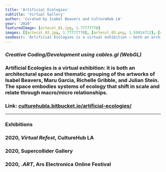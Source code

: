 ```yaml
---
title: 'Artificial Ecologies'
subtitle: 'Virtual Gallery'
author: 'Curated by Isabel Beavers and CultureHub LA'
year: '2020'
featuredImage: [artecol_01.jpg, 1.77777778]
images: [[artecol_02.jpg, 1.77777778], [artecol_03.png, 1.59914712], [artecol_04.png, 1.59914712]]
seoDescr: 'Artificial Ecologies is a virtual exhibition — both an architectural space and thematic grouping of the artworks of Isabel Beavers, Maru Garcia, Richelle Gribble, and Julian Stein. '
---
```


### _Creative Coding/Development using cables.gl (WebGL)_

### Artificial Ecologies is a virtual exhibition: it is both an architectural space and thematic grouping of the artworks of Isabel Beavers, Maru Garcia, Richelle Gribble, and Julian Stein. The space embodies systems of ecology that shift in scale and relate through macro/micro relationships.

### Link: [culturehubla.bitbucket.io/artificial-ecologies/](https://culturehubla.bitbucket.io/artificial-ecologies/)

---

### **Exhibitions**

### 2020, _Virtual Refest_, CultureHub LA

### 2020, Supercollider Gallery

### 2020, _.ART_, Ars Electronica Online Festival
